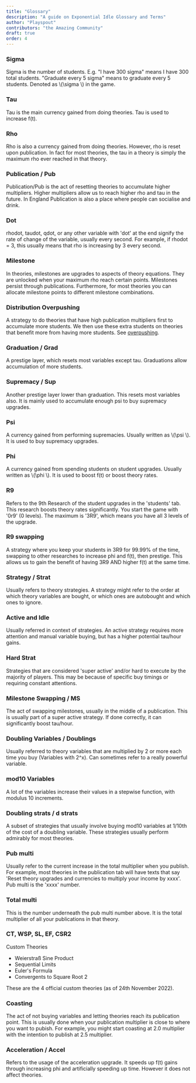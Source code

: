 ```yaml
---
title: "Glossary"
description: "A guide on Exponential Idle Glossary and Terms"
author: "Playspout"
contributors: "the Amazing Community"
draft: true
order: 4
---
```


### Sigma

Sigma is the number of students. E.g. "I have 300 sigma" means I have 300 total students. "Graduate every 5 sigma" means to graduate every 5 students. Denoted as \\(\sigma \\) in the game.

### Tau

Tau is the main currency gained from doing theories. Tau is used to increase f(t).

### Rho

Rho is also a currency gained from doing theories. However, rho is reset upon publication. In fact for most theories, the tau in a theory is simply the maximum rho ever reached in that theory.

### Publication / Pub

Publication/Pub is the act of resetting theories to accumulate higher multipliers. Higher multipliers allow us to reach higher rho and tau in the future. In England Publication is also a place where people can socialise and drink.

### Dot

rhodot, taudot, qdot, or any other variable with 'dot' at the end signify the rate of change of the variable, usually every second. For example, if rhodot = 3, this usually means that rho is increasing by 3 every second.

### Milestone

In theories, milestones are upgrades to aspects of theory equations. They are unlocked when your maximum rho reach certain points. Milestones persist through publications. Furthermore, for most theories you can allocate milestone points to different milestone combinations.

### Distribution Overpushing

A strategy to do theories that have high publication multipliers first to accumulate more students. We then use these extra students on theories that benefit more from having more students. See [overpushing](/guides/advanced-concepts/distribution-overpushing).

### Graduation / Grad

A prestige layer, which resets most variables except tau. Graduations allow accumulation of more students.

### Supremacy / Sup

Another prestige layer lower than graduation. This resets most variables also. It is mainly used to accumulate enough psi to buy supremacy upgrades.

### Psi

A currency gained from performing supremacies. Usually written as \\(\psi \\). It is used to buy supremacy upgrades.

### Phi

A currency gained from spending students on student upgrades. Usually written as \\(\phi \\). It is used to boost f(t) or boost theory rates.

### R9

Refers to the 9th Research of the student upgrades in the 'students' tab. This research boosts theory rates significantly. You start the game with '0r9' (0 levels). The maximum is '3R9', which means you have all 3 levels of the upgrade.

### R9 swapping

A strategy where you keep your students in 3R9 for 99.99% of the time, swapping to other researches to increase phi and f(t), then prestige. This allows us to gain the benefit of having 3R9 AND higher f(t) at the same time.

### Strategy / Strat

Usually refers to theory strategies. A strategy might refer to the order at which theory variables are bought, or which ones are autobought and which ones to ignore.

### Active and Idle

Usually referred in context of strategies. An active strategy requires more attention and manual variable buying, but has a higher potential tau/hour gains.

### Hard Strat

Strategies that are considered 'super active' and/or hard to execute by the majority of players. This may be because of specific buy timings or requiring constant attentions.

### Milestone Swapping / MS

The act of swapping milestones, usually in the middle of a publication. This is usually part of a super active strategy. If done correctly, it can significantly boost tau/hour.

### Doubling Variables / Doublings

Usually referred to theory variables that are multiplied by 2 or more each time you buy (Variables with 2^x). Can sometimes refer to a really powerful variable.

### mod10 Variables

A lot of the variables increase their values in a stepwise function, with modulus 10 increments.

### Doubling strats / d strats

A subset of strategies that usually involve buying mod10 variables at 1/10th of the cost of a doubling variable. These strategies usually perform admirably for most theories.

### Pub multi

Usually refer to the current increase in the total multiplier when you publish. For example, most theories in the publication tab will have texts that say 'Reset theory upgrades and currencies to multiply your income by xxxx'. Pub multi is the 'xxxx' number.

### Total multi

This is the number underneath the pub multi number above. It is the total multiplier of all your publications in that theory.

### CT, WSP, SL, EF, CSR2

Custom Theories
 - Weierstraß Sine Product
 - Sequential Limits
 - Euler's Formula
 - Convergents to Square Root 2

These are the 4 official custom theories (as of 24th November 2022).

### Coasting

The act of not buying variables and letting theories reach its publication point. This is usually done when your publication multiplier is close to where you want to pubish. For example, you might start coasting at 2.0 multiplier with the intention to publish at 2.5 multiplier.

### Acceleration / Accel

Refers to the usage of the acceleration upgrade. It speeds up f(t) gains through increasing phi and artificially speeding up time. However it does not affect theories.
